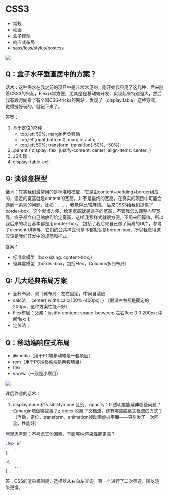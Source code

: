 
# CSS3

- 常规
- 动画
- 盒子模型
- 响应式布局
- sass/less/stylus/postcss

![](https://i.loli.net/2020/06/29/WtyiSuZ2q1CIUBs.png)

## Q：盒子水平垂直居中的方案？
话术：这种需求在我之前的项目中是非常常见的，刚开始我只用了这几种，后来随着CSS3的兴起，Flex非常方便，尤其是在移动端开发，实现起来特别强大，然后我有段时间看了有个叫CSS-tricks的网站，发现了（display:table）这种方式，觉得挺好玩的，就记下来了。

答案：
1. 基于定位的3种
   - top,left 50%; margin再负移动
   - top,left,right,bottom 0; margin: auto;
   - top,left 50%; transform: transition(-50%, -50%);
2. .parent { display: flex; justify-content: center; align-items: center; }
3. JS实现：
4. display: table-cell;

## Q: 谈谈盒模型
话术：其实我们最常用的是标准和模型，它是由content+padding+border组成的，设定的宽高就是content的宽高，并不是最终的宽高，在真实的项目中可能会遇到一系列的问题，比如：……，我觉得比较麻烦。
后来CSS3给我们提供了border-box，这个就很方便，给定宽高就是盒子的宽高，不管我怎么调整内容宽高，盒子都会自己缩放到给定宽高，这样我写样式就很方便，不用来回算值。所以我后来的项目基本都是用border-box。
包括了我后来自己做了简易的UI库，参考了element UI等等，它们的公共样式也基本都默认是border-box，所以我觉得这应该是我们开发中的规范和样式。

答案：
- 标准盒模型（box-sizing: content-box;）
- 怪异盒模型（border-box，包括Flex，Columns多列布局）

## Q: 几大经典布局方案
- 圣杯布局、双飞翼布局：左右固定，中间自适应
- calc法：.center{ width:calc(100%-400px); } （假设左右都是固定的200px，这种方案性能不好）
- Flex布局：父亲：justify-content: space-between; 左右flex: 0 0 200px; 中间flex: 1; 
- 定位法：

## Q：移动端响应式布局
- @media（用于PC端移动端是一套项目）
- rem（用于PC端移动端是两套项目）
- flex
- vh/vw（一般是小项目）

![](https://i.loli.net/2020/06/29/gjPHbuV8x2GNm3W.png)

课后作业的话术：
1. display:none 和 visibility:none 区别，opacity：0 透明度能延伸哪些问题？负margin能做哪些事？z-index 脱离了文档流，还有哪些脱离文档流的方式？（浮动，定位，transform，animation帧动画虚拟平面——只引发了一次回流，性能好）

阿里思考题：不考虑其他因素，下面哪种渲染性能更高？
```css
.box a{
    ...
}

a{
    ...
}
```
答：CSS的渲染机制是，选择器从右向左查询。第一个进行了二次筛选，所以渲染更慢。
